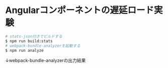 # Angularコンポーネントの遅延ロード実験

```sh
# stats-json付きでビルドする
$ npm run build:stats
# webpack-bundle-analyzerを起動する
$ npm run analyze
```
↓webpack-bundle-analyzerの出力結果
